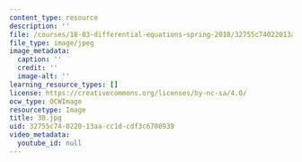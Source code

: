 ```yaml
---
content_type: resource
description: ''
file: /courses/18-03-differential-equations-spring-2010/32755c74022013aacc1dcdf3c6700939_30.jpg
file_type: image/jpeg
image_metadata:
  caption: ''
  credit: ''
  image-alt: ''
learning_resource_types: []
license: https://creativecommons.org/licenses/by-nc-sa/4.0/
ocw_type: OCWImage
resourcetype: Image
title: 30.jpg
uid: 32755c74-0220-13aa-cc1d-cdf3c6700939
video_metadata:
  youtube_id: null
---
```

